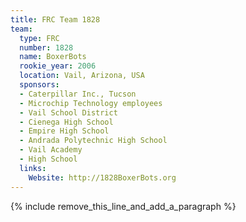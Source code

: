 ```yaml
---
title: FRC Team 1828
team:
  type: FRC
  number: 1828
  name: BoxerBots
  rookie_year: 2006
  location: Vail, Arizona, USA
  sponsors:
  - Caterpillar Inc., Tucson
  - Microchip Technology employees
  - Vail School District
  - Cienega High School
  - Empire High School
  - Andrada Polytechnic High School
  - Vail Academy
  - High School
  links:
    Website: http://1828BoxerBots.org
---
```


{% include remove_this_line_and_add_a_paragraph %}